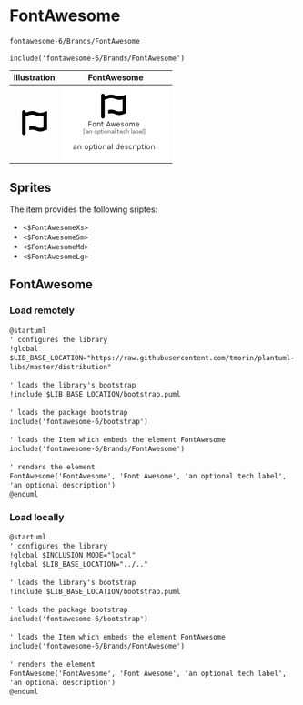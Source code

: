 # FontAwesome


```text
fontawesome-6/Brands/FontAwesome
```

```text
include('fontawesome-6/Brands/FontAwesome')
```



| Illustration | FontAwesome |
| :---: | :---: |
| ![illustration for Illustration](../../fontawesome-6/Brands/FontAwesome.png) | ![illustration for FontAwesome](../../fontawesome-6/Brands/FontAwesome.Local.png) |



## Sprites
The item provides the following sriptes:

- `<$FontAwesomeXs>`
- `<$FontAwesomeSm>`
- `<$FontAwesomeMd>`
- `<$FontAwesomeLg>`





## FontAwesome

### Load remotely
```plantuml
@startuml
' configures the library
!global $LIB_BASE_LOCATION="https://raw.githubusercontent.com/tmorin/plantuml-libs/master/distribution"

' loads the library's bootstrap
!include $LIB_BASE_LOCATION/bootstrap.puml

' loads the package bootstrap
include('fontawesome-6/bootstrap')

' loads the Item which embeds the element FontAwesome
include('fontawesome-6/Brands/FontAwesome')

' renders the element
FontAwesome('FontAwesome', 'Font Awesome', 'an optional tech label', 'an optional description')
@enduml
```

### Load locally
```plantuml
@startuml
' configures the library
!global $INCLUSION_MODE="local"
!global $LIB_BASE_LOCATION="../.."

' loads the library's bootstrap
!include $LIB_BASE_LOCATION/bootstrap.puml

' loads the package bootstrap
include('fontawesome-6/bootstrap')

' loads the Item which embeds the element FontAwesome
include('fontawesome-6/Brands/FontAwesome')

' renders the element
FontAwesome('FontAwesome', 'Font Awesome', 'an optional tech label', 'an optional description')
@enduml
```

